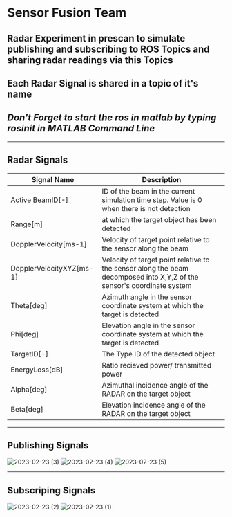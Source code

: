 # Sensor Fusion Team
## Radar Experiment in prescan to simulate publishing and subscribing to ROS Topics and sharing radar readings via this Topics
## Each Radar Signal is shared in a topic of it's name 
## *Don't Forget to start the ros in matlab by typing rosinit in MATLAB Command Line*

- - -
## Radar Signals 


| Signal Name | Description |
| --- | --- |
| Active BeamID[-] | ID of the beam in the current simulation time step. Value is 0 when there is not detection |
| Range[m] | at which the target object has been detected |
| DopplerVelocity[ms-1] | Velocity of target point relative to the sensor along the beam |
| DopplerVelocityXYZ[ms-1] | Velocity of target point relative to the sensor along the beam decomposed into X,Y,Z of the sensor's coordinate system |
| Theta[deg] | Azimuth angle in the sensor coordinate system at which the target is detected |
| Phi[deg] | Elevation angle in the sensor coordinate system at which the target is detected |
| TargetID[-] | The Type ID of the detected object |
| EnergyLoss[dB] | Ratio recieved power/ transmitted power |
| Alpha[deg] | Azimuthal incidence angle of the RADAR on the target object |
| Beta[deg] | Elevation incidence angle of the RADAR on the target object |

- - -
## Publishing Signals 

![2023-02-23 (3)](https://user-images.githubusercontent.com/59807200/221026037-b592984a-3c50-44be-ba11-7ddda917590c.png)
![2023-02-23 (4)](https://user-images.githubusercontent.com/59807200/221026182-264efd8a-23f5-478c-ac3f-a16eee0fbf32.png)
![2023-02-23 (5)](https://user-images.githubusercontent.com/59807200/221026292-2e1569a5-842a-4068-8190-f62aa7c4b000.png)

- - -
## Subscriping Signals 

![2023-02-23 (2)](https://user-images.githubusercontent.com/59807200/221027045-fff29955-7b40-4caa-b36e-01fa319e8c5c.png)
![2023-02-23 (1)](https://user-images.githubusercontent.com/59807200/221027246-6389406e-0c90-4fe9-967b-e9f037337a0d.png)

